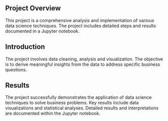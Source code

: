 ## Project Overview

This project is a comprehensive analysis and implementation of various data science techniques. The project includes detailed steps and results documented in a Jupyter notebook.

## Introduction

The project involves data cleaning, analysis and visualization. The objective is to derive meaningful insights from the data to address specific business questions.

## Results

The project successfully demonstrates the application of data science techniques to solve business problems. Key results include data visualizations and statistical analyses. Detailed results and interpretations are documented within the Jupyter notebook.
